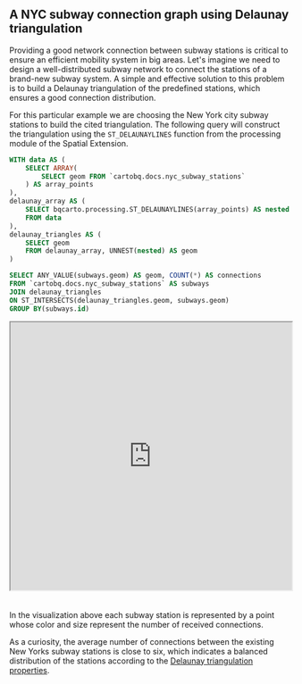 ## A NYC subway connection graph using Delaunay triangulation

Providing a good network connection between subway stations is critical to ensure an efficient mobility system in big areas. Let's imagine we need to design a well-distributed subway network to connect the stations of a brand-new subway system. A simple and effective solution to this problem is to build a Delaunay triangulation of the predefined stations, which ensures a good connection distribution.

For this particular example we are choosing the New York city subway stations to build the cited triangulation. The following query will construct the triangulation using the `ST_DELAUNAYLINES` function from the processing module of the Spatial Extension.

```sql
WITH data AS (
    SELECT ARRAY(
        SELECT geom FROM `cartobq.docs.nyc_subway_stations`
    ) AS array_points
),
delaunay_array AS (
    SELECT bqcarto.processing.ST_DELAUNAYLINES(array_points) AS nested
    FROM data
),
delaunay_triangles AS (
    SELECT geom 
    FROM delaunay_array, UNNEST(nested) AS geom
)

SELECT ANY_VALUE(subways.geom) AS geom, COUNT(*) AS connections
FROM `cartobq.docs.nyc_subway_stations` AS subways
JOIN delaunay_triangles
ON ST_INTERSECTS(delaunay_triangles.geom, subways.geom)
GROUP BY(subways.id)
```

<iframe height=480px width=100% style='margin-bottom:20px' src="https://team.carto.com/u/agraciano/builder/042cc9d2-437e-49b4-bd3d-a293ad9123e1/layers#/" title="Delaunay triangulation of the NYC subway stations. The line connections are represented with the color and size of the points."></iframe>

In the visualization above each subway station is represented by a point whose color and size represent the number of received connections.

As a curiosity, the average number of connections between the existing New Yorks subway stations is close to six, which indicates a balanced distribution of the stations according to the [Delaunay triangulation properties](https://en.wikipedia.org/wiki/Delaunay_triangulation#Properties).

